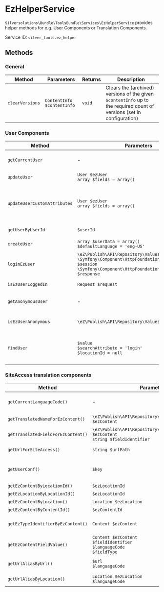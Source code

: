 # EzHelperService

`Silversolutions\Bundle\ToolsBundle\Services\EzHelperService` provides helper methods for e.g. User Components or Translation Components.

Service ID: `silver_tools.ez_helper`

## Methods

### General

|Method|Parameters|Returns|Description|
|--- |--- |--- |--- |
|`clearVersions`|`ContentInfo $contentInfo`|`void`|Clears the (archived) versions of the given `$contentInfo` up to the required count of versions (set in configuration)|

### User Components

|Method|Parameters|Returns|Description|
|--- |--- |--- |--- |
|`getCurrentUser`|-|`\eZ\Publish\API\Repository\Values\User\User`|Returns the current user from the default context|
|`updateUser`|`User $ezUser`</br>`array $fields = array()`|`\eZ\Publish\API\Repository\Values\Content\Content`|Updates User Content item|
|`updateUserCustomAttributes`|`User $ezUser`</br>`array $fields = array()`|`\eZ\Publish\API\Repository\Values\Content\Content`|Updates custom User Content item information (such as `customer_number`, `customer_profile_data`, etc.)|
|`getUserByUserId`|`$userId`|`\eZ\Publish\API\Repository\Values\User\User`|Returns a User Content item by user ID|
|`createUser`|`array $userData = array()`</br>`$defaultLanguage = 'eng-US'`|`\eZ\Publish\API\Repository\Values\User\User`|Creates a User Content item|
|`loginEzUser`|`\eZ\Publish\API\Repository\Values\User\User $user`</br>`\Symfony\Component\HttpFoundation\Session\Session $session`</br>`\Symfony\Component\HttpFoundation\Response $response`|-|Login as a User|
|`isEzUserLoggedIn`|`Request $request`|boolean|Returns true if the user is logged in|
|`getAnonymousUser`|-|`\eZ\Publish\API\Repository\Values\User\User`|Returns the anonymous user for the current context|
|`isEzUserAnonymous`|`\eZ\Publish\API\Repository\Values\User\User $user`|boolean|Returns true if the given user is anonymous|
|`findUser`|`$value`</br>`$searchAttribute = 'login'`</br>`$locationId = null`|`\eZ\Publish\API\Repository\Values\User\User or null`|Returns a User Content item by an attribute. Default attribute is `login`, but other, such as `email` are possible|

### SiteAccess translation components

|Method|Parameters|Returns|Description|
|--- |--- |--- |--- |
|`getCurrentLanguageCode()`|-|null\|string</br>e.g. ger-DE|Returns the current SiteAccess language if set in the configuration, otherwise null|
|`getTranslatedNameForEzContent()`|`\eZ\Publish\API\Repository\Values\Content\Content $ezContent`|string|Returns the translated name of the Content item|
|`getTranslatedFieldForEzContent()`|`\eZ\Publish\API\Repository\Values\Content\Content $ezContent`</br>`string $fieldIdentifier`|`\eZ\Publish\API\Repository\Values\Content\Field`\|null|Returns the translated Field of the Content item|
|`getUrlForSiteAccess()`|`string $urlPath`|string</br>e.g. `home` -> `/de/home`|Changes the given URL to the URL for the current SiteAccess|
|`getUserConf()`|`$key`|string|Returns the parameter value from the configuration for given `$key` and namespace `self::ST_EZ_HELPER_CREATE_USER`|
|`getEzContentByLocationId()`|`$ezLocationId`|`Content`|Returns content by Location ID|
|`getEzLocationByLocationId()`|`$ezLocationId`|`Content`|Returns Location by Location ID|
|`getEzContentByLocation()`|`Location $ezLocation`|`Content`|Returns content by Location|
|`getEzContentByContentId()`|`$ezContentId`|`Content`|Returns content by content ID|
|`getEzTypeIdentifierByEzContent()`|`Content $ezContent`|string|Returns the Content Type identifier for the given Content item|
|`getEzContentFieldValue()`|`Content $ezContent`</br>`$fieldIdentifier`</br>`$languageCode`</br>`$fieldType`|null\|mixed|Returns a Dield value for the given Content item by identifier|
|`getUrlAliasByUrl()`|`$url`</br>`$languageCode`|`\eZ\Publish\API\Repository\Values\Content\URLAlias`</br>`@throws \eZ\Publish\API\Repository\Exceptions\NotFoundException`|Looks up the URL alias for the given URL.|
|`getUrlAliasByLocation()`|`Location $ezLocation`</br>`$languageCode`|null\|`\eZ\Publish\API\Repository\Values\Content\URLAlias`|Returns the URL alias for the given Location|
